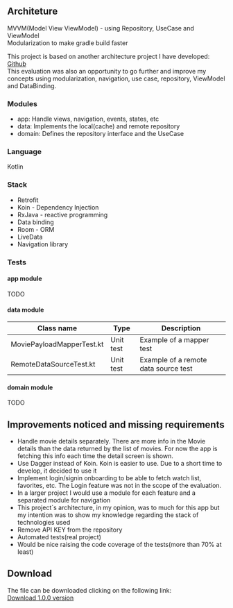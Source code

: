 
## Architeture
MVVM(Model View ViewModel) - using Repository, UseCase and ViewModel  
Modularization to make gradle build faster

This project is based on another architecture project I have developed:  [Github](https://github.com/maiconhellmann/hellmann-architecture)  
This evaluation was also an opportunity to go further and improve my concepts using modularization, navigation, use case, repository, ViewModel and DataBinding.

### Modules
* app: Handle views, navigation, events, states, etc
* data: Implements the local(cache) and remote repository
* domain: Defines the repository interface and the UseCase

### Language
Kotlin

### Stack
* Retrofit
* Koin - Dependency Injection
* RxJava - reactive programming
* Data binding
* Room - ORM
* LiveData 
* Navigation library

### Tests
#### app module  
TODO
#### data module  

|Class name|Type|Description|
|---|---|---|
|MoviePayloadMapperTest.kt|Unit test|Example of a mapper test|
|RemoteDataSourceTest.kt|Unit test|Example of a remote data source test

#### domain module  
TODO

## Improvements noticed and missing requirements
* Handle movie details separately. There are more info in the Movie details than the data returned by the list of movies. For now the app is fetching this info each time the detail screen is shown.
* Use Dagger instead of Koin. Koin is easier to use. Due to a short time to develop, it decided to use it
* Implement login/signin onboarding to be able to fetch watch list, favorites, etc. The Login feature was not in the scope of the evaluation.
* In a larger project I would use a module for each feature and a separated module for navigation
* This project`s architecture, in my opinion, was to much for this app but my intention was to show my knowledge regarding the stack of technologies used
* Remove API KEY from the repository
* Automated tests(real project)
* Would be nice raising the code coverage of the tests(more than 70% at least)


## Download
The file can be downloaded clicking on the following link:  
[Download 1.0.0 version](https://github.com/maiconhellmann/bluecoding-evaluation-imdb/tree/master/releases/1.0.0/app-debug.apk)
